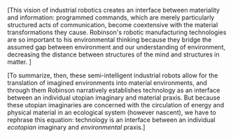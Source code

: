 
[This vision of industrial robotics creates an interface between materiality and
information: programmed commands, which are merely particularly structured acts
of communication, become coextensive with the material transformations they
cause. Robinson's robotic manufacturing technologies are so important to his
environmental thinking because they bridge the assumed gap between environment
and our understanding of environment, decreasing the distance between
structures of the mind and structures in matter. ]

[To summarize, then, these semi-intelligent industrial robots allow for the
translation of imagined environments into material environments, and through
them Robinson narratively establishes technology as an interface between an
individual utopian imaginary and material praxis. But because these utopian
imaginaries are concerned with the circulation of energy and physical material
in an ecological system (however nascent), we have to rephrase this equation:
technology is an interface between an individual *ecotopian* imaginary and
*environmental* praxis.] 


